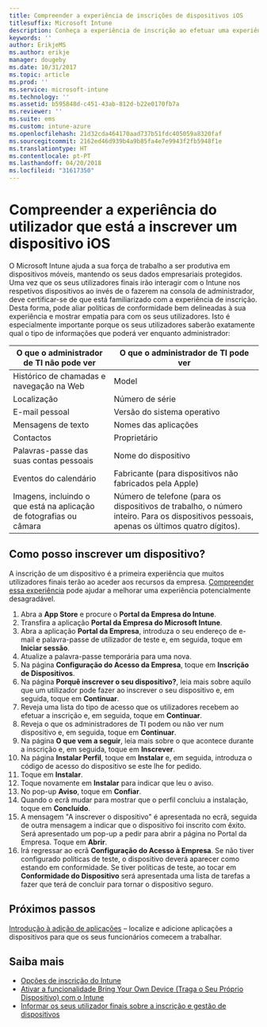 ```yaml
---
title: Compreender a experiência de inscrições de dispositivos iOS
titlesuffix: Microsoft Intune
description: Conheça a experiência de inscrição ao efetuar uma experiência de inscrição completa de um dispositivo iOS.
keywords: ''
author: ErikjeMS
ms.author: erikje
manager: dougeby
ms.date: 10/31/2017
ms.topic: article
ms.prod: ''
ms.service: microsoft-intune
ms.technology: ''
ms.assetid: b595848d-c451-43ab-812d-b22e0170fb7a
ms.reviewer: ''
ms.suite: ems
ms.custom: intune-azure
ms.openlocfilehash: 21d32cda464170aad737b51fdc405059a8320faf
ms.sourcegitcommit: 2162ed46d939b4a9b85fa4e7e9943f2fb5948f1e
ms.translationtype: HT
ms.contentlocale: pt-PT
ms.lasthandoff: 04/20/2018
ms.locfileid: "31617350"
---
```

# <a name="understand-the-users-experience-enrolling-an-ios-device"></a>Compreender a experiência do utilizador que está a inscrever um dispositivo iOS

O Microsoft Intune ajuda a sua força de trabalho a ser produtiva em dispositivos móveis, mantendo os seus dados empresariais protegidos. Uma vez que os seus utilizadores finais irão interagir com o Intune nos respetivos dispositivos ao invés de o fazerem na consola de administrador, deve certificar-se de que está familiarizado com a experiência de inscrição. Desta forma, pode aliar políticas de conformidade bem delineadas à sua experiência e mostrar empatia para com os seus utilizadores. Isto é especialmente importante porque os seus utilizadores saberão exatamente qual o tipo de informações que poderá ver enquanto administrador:

| O que o administrador de TI não pode ver | O que o administrador de TI pode ver |
|---|---|
| Histórico de chamadas e navegação na Web | Model |
| Localização | Número de série |
| E-mail pessoal | Versão do sistema operativo |
| Mensagens de texto | Nomes das aplicações |
| Contactos | Proprietário |
| Palavras-passe das suas contas pessoais | Nome do dispositivo |
| Eventos do calendário | Fabricante (para dispositivos não fabricados pela Apple) |
| Imagens, incluindo o que está na aplicação de fotografias ou câmara | Número de telefone (para os dispositivos de trabalho, o número inteiro. Para os dispositivos pessoais, apenas os últimos quatro dígitos). |

## <a name="how-do-i-enroll-a-device"></a>Como posso inscrever um dispositivo?

A inscrição de um dispositivo é a primeira experiência que muitos utilizadores finais terão ao aceder aos recursos da empresa. [Compreender essa experiência](end-user-educate.md) pode ajudar a melhorar uma experiência potencialmente desagradável.

1. Abra a **App Store** e procure o **Portal da Empresa do Intune**.
2. Transfira a aplicação **Portal da Empresa do Microsoft Intune**.
3. Abra a aplicação **Portal da Empresa**, introduza o seu endereço de e-mail e palavra-passe de utilizador de teste e, em seguida, toque em **Iniciar sessão**.
4. Atualize a palavra-passe temporária para uma nova.
5. Na página **Configuração do Acesso da Empresa**, toque em **Inscrição de Dispositivos**.
6. Na página **Porquê inscrever o seu dispositivo?**, leia mais sobre aquilo que um utilizador pode fazer ao inscrever o seu dispositivo e, em seguida, toque em **Continuar**.
7. Reveja uma lista do tipo de acesso que os utilizadores recebem ao efetuar a inscrição e, em seguida, toque em **Continuar**.
8. Reveja o que os administradores de TI podem ou não ver num dispositivo e, em seguida, toque em **Continuar**.
9. Na página **O que vem a seguir**, leia mais sobre o que acontece durante a inscrição e, em seguida, toque em **Inscrever**.
10. Na página **Instalar Perfil**, toque em **Instalar** e, em seguida, introduza o código de acesso do dispositivo se este lhe for pedido.
11. Toque em **Instalar**.
12. Toque novamente em **Instalar** para indicar que leu o aviso.
13. No pop-up **Aviso**, toque em **Confiar**.
14. Quando o ecrã mudar para mostrar que o perfil concluiu a instalação, toque em **Concluído**.
15. A mensagem "A inscrever o dispositivo" é apresentada no ecrã, seguida de outra mensagem a indicar que o dispositivo foi inscrito com êxito. Será apresentado um pop-up a pedir para abrir a página no Portal da Empresa. Toque em **Abrir**.
16. Irá regressar ao ecrã **Configuração do Acesso à Empresa**. Se não tiver configurado políticas de teste, o dispositivo deverá aparecer como estando em conformidade. Se tiver políticas de teste, ao tocar em **Conformidade do Dispositivo** será apresentada uma lista de tarefas a fazer que terá de concluir para tornar o dispositivo seguro.

## <a name="next-steps"></a>Próximos passos

[Introdução à adição de aplicações](get-started-apps.md) – localize e adicione aplicações a dispositivos para que os seus funcionários comecem a trabalhar.

## <a name="learn-more"></a>Saiba mais

* [Opções de inscrição do Intune](enrollment-options.md)
* [Ativar a funcionalidade Bring Your Own Device (Traga o Seu Próprio Dispositivo) com o Intune](byod-enable.md)
* [Informar os seus utilizador finais sobre a inscrição e gestão de dispositivos](end-user-educate.md)

